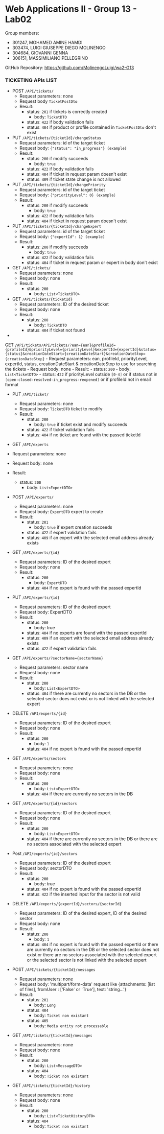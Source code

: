 # Web Applications II - Group 13 - Lab02

Group members:

- 301247, MOHAMED AMINE HAMDI
- 303474, LUIGI GIUSEPPE DIEGO MOLINENGO
- 304684, GIOVANNI GENNA
- 306151, MASSIMILIANO PELLEGRINO

GitHub Repository: https://github.com/MolinengoLuigi/wa2-G13

### TICKETING APIs LIST

- POST `/API/tickets/`
    - Request parameters: none
    - Request body `TicketPostDto`
    - Result:
        - status: `201` if tickets is correctly created
            - body: `TicketDTO`
        - status: `422` if body validation fails
        - status: `404` if product or profile contained in `TicketPostDto` don't exist
- PUT `/API/tickets/{ticketId}/changeStatus`
    - Request parameters: id of the target ticket
    - Request body: `{"status": "in_progress"} (example)`
    - Result:
        - status: `200` if modify succeeds
            - body: `true`
        - status: `422` if body validation fails
        - status: `404` if ticket in request param doesn't exist
        - status: `409` if ticket state change is not allowed
- PUT `/API/tickets/{ticketId}/changePriority`
    - Request parameters: id of the target ticket
    - Request body: `{"priorityLevel": 0} (example)`
    - Result:
        - status: `200` if modify succeeds
            - body: `true`
        - status: `422` if body validation fails
        - status: `404` if ticket in request param doesn't exist
- PUT `/API/tickets/{ticketId}/changeExpert`
    - Request parameters: id of the target ticket
    - Request body: `{"expertId": 1} (example)`
    - Result:
        - status: `200` if modify succeeds
            - body: `true`
        - status: `422` if body validation fails
        - status: `404` if ticket in request param or expert in body don't exist
- GET `/API/tickets/`
    - Request parameters: none
    - Request body: none
    - Result:
        - status: `200`
            - body: `List<TicketDTO>`
- GET `/API/tickets/{ticketId}`
    - Request parameters: ID of the desired ticket
    - Request body: none
    - Result:
        - status: `200`
            - body: `TicketDTO`
        - status: `404` if ticket not found
-
GET `/API/tickets/API/tickets/?ean={ean}&profileId={profileId}&priorityLevel={priorityLevel}&expertId={expertId}&status={status}&creationDateStart={creationDateStart}&creationDateStop={creationDateStop}`
    - Request parameters: ean, profileId, priorityLevel, expertId, status, creationDateStart & creationDateStop to use
      for searching the tickets
    - Request body: none
    - Result:
        - status: `200`
            - body: `List<TicketDTO>`
        - status: `422` if priorityLevel outside `[0-4]` or if status not
          in `[open-closed-resolved-in_progress-reopened]` or if profileId not in email format
- PUT `/API/ticket/`
    - Request parameters: none
    - Request body: `TicketDTO` ticket to modify
    - Result:
        - status: `200`
            - body: `true` if ticket exist and modify succeeds
        - status: `422` if ticket validation fails
        - status: `404` if no ticket are found with the passed ticketId
- GET `/API/experts`
- Request parameters: none
- Request body: none
- Result:
    - status: `200`
        - body: `List<ExpertDTO>`
- POST `/API/experts/`
    - Request parameters: none
    - Request body: `ExpertDTO` expert to create
    - Result:
        - status: `201`
            - body: `true` if expert creation succeeds
        - status: `422` if expert validation fails
        - status: `409` if an expert with the selected email address already exists
- GET `/API/experts/{id}`
    - Request parameters: ID of the desired expert
    - Request body: none
    - Result:
        - status: `200`
            - body: `ExpertDTO`
        - status: `404` if no expert is found with the passed expertId
- PUT `/API/experts/{id}`
    - Request parameters: ID of the desired expert
    - Request body: ExpertDTO
    - Result:
        - status: `200`
            - body: true
        - status: `404` if no experts are found with the passed expertId
        - status: `409` if an expert with the selected email address already exists
        - status: `422` if expert validation fails
- GET `/API/experts/?sectorName={sectorName}`
    - Request parameters: sector name
    - Request body: none
    - Result:
        - status: `200`
            - body: `List<ExpertDTO>`
        - status: `404` if there are currently no sectors in the DB or the selected sector does not exist or is not
          linked with the selected expert
- DELETE `/API/experts/{id}`
    - Request parameters: ID of the desired expert
    - Request body: none
    - Result:
        - status: `200`
            - body: `1`
        - status: `404`  if no expert is found with the passed expertId
- GET `/API/experts/sectors`
    - Request parameters: none
    - Request body: none
    - Result:
        - status: `200`
            - body: `List<ExpertDTO>`
        - status: `404`  if there are currently no sectors in the DB
- GET `/API/experts/{id}/sectors`
    - Request parameters: ID of the desired expert
    - Request body: none
    - Result:
        - status: `200`
            - body: `List<ExpertDTO>`
        - status: `404`  if there are currently no sectors in the DB or there are no sectors associated with the
          selected expert
- Post `/API/experts/{id}/sectors`
    - Request parameters: ID of the desired expert
    - Request body: sectorDTO
    - Result:
        - status: `200`
            - body: true
        - status: `404`  if no expert is found with the passed expertId
        - status: `422` if the inserted input for the sector is not valid
- DELETE `/API/experts/{expertId}/sectors/{sectorId}`
    - Request parameters: ID of the desired expert, ID of the desired sector
    - Request body: none
    - Result:
        - status: `200`
            - body: `1`
        - status: `404`  if no expert is found with the passed expertId or there are currently no sectors in the DB or
          the selected sector does not exist or there are no sectors associated with the selected expert or the selected
          sector is not linked with the selected expert
- POST `/API/tickets/{ticketId}/messages`
    - Request parameters: none
    - Request body: 'multipart/form-data' request like {attachments: [list of files], fromUser : ['False' or 'True'],
      text: 'string...'}
    - Result:
        - status: `201`
            - body: `Long`
        - status: `404`
            - body: `Ticket non existant`
        - status: `405`
            - body: `Media entity not processable`

- GET `/API/tickets/{ticketId}/messages`
    - Request parameters: none
    - Request body: none
    - Result:
        - status: `200`
            - body: `List<MessageDTO>`
        - status: `404`
            - body: `Ticket non existant`
- GET `/API/tickets/{ticketId}/history`
    - Request parameters: none
    - Request body: none
    - Result:
        - status: `200`
            - body: `List<TicketHistoryDTO>`
        - status: `404`
            - body: `Ticket non existant`